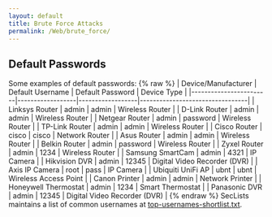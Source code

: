 ```yaml
---
layout: default
title: Brute Force Attacks
permalink: /Web/brute_force/
---
```


## Default Passwords
Some examples of default passwords:
{% raw %}
| Device/Manufacturer    | Default Username | Default Password | Device Type                     |
|------------------------|------------------|------------------|---------------------------------|
| Linksys Router         | admin            | admin            | Wireless Router                 |
| D-Link Router          | admin            | admin            | Wireless Router                 |
| Netgear Router         | admin            | password         | Wireless Router                 |
| TP-Link Router         | admin            | admin            | Wireless Router                 |
| Cisco Router           | cisco            | cisco            | Network Router                  |
| Asus Router            | admin            | admin            | Wireless Router                 |
| Belkin Router          | admin            | password         | Wireless Router                 |
| Zyxel Router           | admin            | 1234             | Wireless Router                 |
| Samsung SmartCam       | admin            | 4321             | IP Camera                       |
| Hikvision DVR          | admin            | 12345            | Digital Video Recorder (DVR)   |
| Axis IP Camera         | root             | pass             | IP Camera                       |
| Ubiquiti UniFi AP      | ubnt             | ubnt             | Wireless Access Point           |
| Canon Printer          | admin            | admin            | Network Printer                 |
| Honeywell Thermostat   | admin            | 1234             | Smart Thermostat                |
| Panasonic DVR          | admin            | 12345            | Digital Video Recorder (DVR)   |
{% endraw %}
SecLists maintains a list of common usernames at [top-usernames-shortlist.txt](https://github.com/danielmiessler/SecLists/blob/master/Usernames/top-usernames-shortlist.txt).
